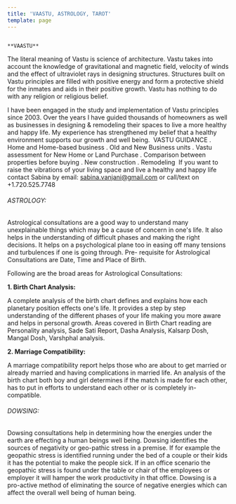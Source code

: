 ```yaml
---
title: 'VAASTU, ASTROLOGY, TAROT'
template: page
---
```



																									**VAASTU**

The literal meaning of Vastu is science of architecture. Vastu takes into account the knowledge of gravitational and magnetic field, velocity of winds and the effect of ultraviolet rays in designing structures. Structures built on Vastu principles are filled with positive energy and form a protective shield for the inmates and aids in their positive growth. Vastu has nothing to do with any religion or religious belief. 

I have been engaged in the study and implementation of Vastu principles since 2003. Over the years I have guided thousands of homeowners as well as businesses in designing & remodeling their spaces to live a more healthy and happy life. My experience has strengthened my belief that a healthy environment supports our growth and well being. 
​
VASTU GUIDANCE 
. Home and Home-based business
. Old and New Business units 
. Vastu assessment for New Home or Land Purchase 
. Comparison between properties before buying 
. New construction
. Remodeling 
​
If you want to raise the vibrations of your living space and live a healthy and happy life contact Sabina by email: sabina.vanjani@gmail.com or call/text on +1.720.525.7748

###### ASTROLOGY:
Astrological consultations are a good way to understand many unexplainable things which may be a cause of concern in one's life. It also helps in the understanding of difficult phases and making the right decisions. It helps on a psychological plane too in easing off many tensions and turbulences if one is going through. Pre- requisite for Astrological Consultations are Date, Time and Place of Birth.

Following are the broad areas for Astrological Consultations:

**1. Birth Chart Analysis:**

A complete analysis of the birth chart defines and explains how each planetary position effects one's life. It provides a step by step understanding of the different phases of your life making you more aware and helps in personal growth. Areas covered in Birth Chart reading are Personality analysis, Sade Sati Report, Dasha Analysis, Kalsarp Dosh, Mangal Dosh, Varshphal analysis.

**2. Marriage Compatibility:**

A marriage compatibility report helps those who are about to get married or already married and having complications in married life. An analysis of the birth chart both boy and girl determines if the match is made for each other, has to put in efforts to understand each other or is completely in-compatible. 

###### DOWSING:
Dowsing consultations help in determining how the energies under the earth are effecting a human beings well being. Dowsing identifies the sources of negativity or geo-pathic stress in a premise. If for example the geopathic stress is identified running under the bed of a couple or their kids it has the potential to make the people sick. If in an office scenario the geopathic stress is found under the table or chair of the employees or employer it will hamper the work productivity in that office. Dowsing is a pro-active method of eliminating the source of negative energies which can affect the overall well being of human being. 